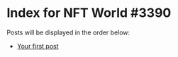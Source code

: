 # Index for NFT World #3390
Posts will be displayed in the order below:

- [Your first post](./001-first.md)

